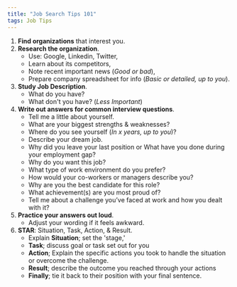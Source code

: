 ```yaml
---
title: "Job Search Tips 101"
tags: Job Tips
---
```


1. **Find organizations** that interest you.
2. **Research the organization**.
    - Use: Google, Linkedin, Twitter,
    - Learn about its competitors,
    - Note recent important news (*Good or bad*),
    - Prepare company spreadsheet for info (*Basic or detailed, up to you*).
3. **Study Job Description**.
    - What do you have?
    - What don't you have? (*Less Important*)
4. **Write out answers for common interview questions**.
    - Tell me a little about yourself.
    - What are your biggest strengths & weaknesses?
    - Where do you see yourself (*In x years, up to you*)?
    - Describe your dream job.
    - Why did you leave your last position or What have you done during your employment gap?
    - Why do you want this job?
    - What type of work environment do you prefer?
    - How would your co-workers or managers describe you?
    - Why are you the best candidate for this role?
    - What achievement(s) are you most proud of?
    - Tell me about a challenge you’ve faced at work and how you dealt with it?
5. **Practice your answers out loud**.
    - Adjust your wording if it feels awkward.
6. **STAR**: Situation, Task, Action, & Result.
    - Explain **Situation**; set the 'stage,'
    - **Task**; discuss goal or task set out for you
    - **Action**; Explain the specific actions you took to handle the situation or overcome the challenge.
    - **Result**; describe the outcome you reached through your actions
    - **Finally**; tie it back to their position with your final sentence.
